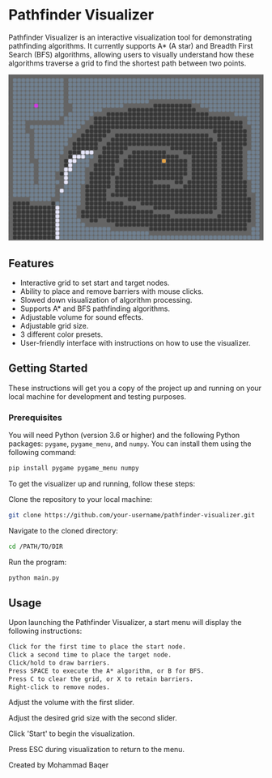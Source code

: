 # Pathfinder Visualizer

Pathfinder Visualizer is an interactive visualization tool for demonstrating pathfinding algorithms. It currently supports A* (A star) and Breadth First Search (BFS) algorithms, allowing users to visually understand how these algorithms traverse a grid to find the shortest path between two points.

![Pathfinder Algorithm Visualizer Screenshot](https://github.com/momadAB/Pathfinder-Algo-Visualizer/blob/main/pathfinder_visualizer/Screenshot1_Pathfinder.png)


## Features

- Interactive grid to set start and target nodes.
- Ability to place and remove barriers with mouse clicks.
- Slowed down visualization of algorithm processing.
- Supports A* and BFS pathfinding algorithms.
- Adjustable volume for sound effects.
- Adjustable grid size.
- 3 different color presets.
- User-friendly interface with instructions on how to use the visualizer.

## Getting Started

These instructions will get you a copy of the project up and running on your local machine for development and testing purposes.

### Prerequisites

You will need Python (version 3.6 or higher) and the following Python packages: `pygame`, `pygame_menu`, and `numpy`. You can install them using the following command:

```bash
pip install pygame pygame_menu numpy
```

To get the visualizer up and running, follow these steps:

Clone the repository to your local machine:

```bash
git clone https://github.com/your-username/pathfinder-visualizer.git
```
Navigate to the cloned directory:

```bash
cd /PATH/TO/DIR
```
Run the program:

```bash
python main.py
```
## Usage

Upon launching the Pathfinder Visualizer, a start menu will display the following instructions:

    Click for the first time to place the start node.
    Click a second time to place the target node.
    Click/hold to draw barriers.
    Press SPACE to execute the A* algorithm, or B for BFS.
    Press C to clear the grid, or X to retain barriers.
    Right-click to remove nodes.

Adjust the volume with the first slider.

Adjust the desired grid size with the second slider.

Click 'Start' to begin the visualization.

Press ESC during visualization to return to the menu.


Created by Mohammad Baqer
